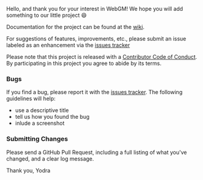 Hello, and thank you for your interest in WebGM! We hope you will add something to our little project :smile:

Documentation for the project can be found at the [wiki](https://github.com/YodraB/WebGM.wiki.git).

For suggestions of features, improvements, etc., please submit an issue labeled as an enhancement via the [issues tracker](https://github.com/YodraB/WebGM/issues)

Please note that this project is released with a [Contributor Code of Conduct](https://github.com/YodraB/WebGM/blob/changes/CODE_OF_CONDUCT.md). By participating in this project you agree to abide by its terms.

### Bugs

If you find a bug, please report it with the [issues tracker](https://github.com/YodraB/WebGM/issues).
The following guidelines will help:
- use a descriptive title
- tell us how you found the bug
- inlude a screenshot

### Submitting Changes

Please send a GitHub Pull Request, including a full listing of what you've changed, and a clear log message.

Thank you, Yodra
